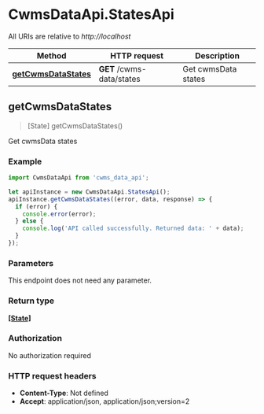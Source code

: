 # CwmsDataApi.StatesApi

All URIs are relative to *http://localhost*

Method | HTTP request | Description
------------- | ------------- | -------------
[**getCwmsDataStates**](StatesApi.md#getCwmsDataStates) | **GET** /cwms-data/states | Get cwmsData states



## getCwmsDataStates

> [State] getCwmsDataStates()

Get cwmsData states

### Example

```javascript
import CwmsDataApi from 'cwms_data_api';

let apiInstance = new CwmsDataApi.StatesApi();
apiInstance.getCwmsDataStates((error, data, response) => {
  if (error) {
    console.error(error);
  } else {
    console.log('API called successfully. Returned data: ' + data);
  }
});
```

### Parameters

This endpoint does not need any parameter.

### Return type

[**[State]**](State.md)

### Authorization

No authorization required

### HTTP request headers

- **Content-Type**: Not defined
- **Accept**: application/json, application/json;version=2

